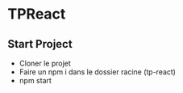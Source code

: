# TPReact

## Start Project
- Cloner le projet
- Faire un npm i dans le dossier racine (tp-react)
- npm start
